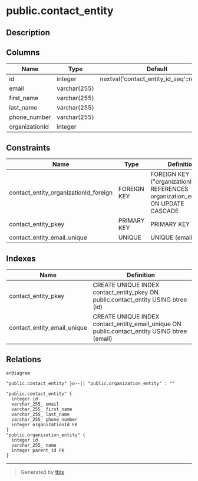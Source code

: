 # public.contact_entity

## Description

## Columns

| Name           | Type         | Default                                    | Nullable | Children | Parents                                                     | Comment |
| -------------- | ------------ | ------------------------------------------ | -------- | -------- | ----------------------------------------------------------- | ------- |
| id             | integer      | nextval('contact_entity_id_seq'::regclass) | false    |          |                                                             |         |
| email          | varchar(255) |                                            | false    |          |                                                             |         |
| first_name     | varchar(255) |                                            | false    |          |                                                             |         |
| last_name      | varchar(255) |                                            | false    |          |                                                             |         |
| phone_number   | varchar(255) |                                            | false    |          |                                                             |         |
| organizationId | integer      |                                            | false    |          | [public.organization_entity](public.organization_entity.md) |         |

## Constraints

| Name                                  | Type        | Definition                                                                          |
| ------------------------------------- | ----------- | ----------------------------------------------------------------------------------- |
| contact_entity_organizationId_foreign | FOREIGN KEY | FOREIGN KEY ("organizationId") REFERENCES organization_entity(id) ON UPDATE CASCADE |
| contact_entity_pkey                   | PRIMARY KEY | PRIMARY KEY (id)                                                                    |
| contact_entity_email_unique           | UNIQUE      | UNIQUE (email)                                                                      |

## Indexes

| Name                        | Definition                                                                                   |
| --------------------------- | -------------------------------------------------------------------------------------------- |
| contact_entity_pkey         | CREATE UNIQUE INDEX contact_entity_pkey ON public.contact_entity USING btree (id)            |
| contact_entity_email_unique | CREATE UNIQUE INDEX contact_entity_email_unique ON public.contact_entity USING btree (email) |

## Relations

```mermaid
erDiagram

"public.contact_entity" }o--|| "public.organization_entity" : ""

"public.contact_entity" {
  integer id
  varchar_255_ email
  varchar_255_ first_name
  varchar_255_ last_name
  varchar_255_ phone_number
  integer organizationId FK
}
"public.organization_entity" {
  integer id
  varchar_255_ name
  integer parent_id FK
}
```

---

> Generated by [tbls](https://github.com/k1LoW/tbls)

